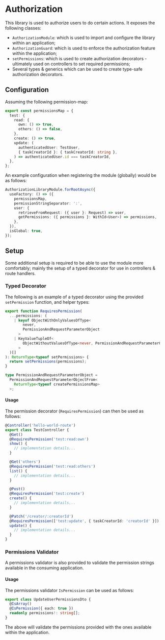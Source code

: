 # Authorization

This library is used to authorize users to do certain actions. It exposes the following classes:

- `AuthorizationModule`: which is used to import and configure the library within an application;
- `AuthorizationGuard`: which is used to enforce the authorization feature within the application;
- `setPermissions`: which is used to create authorization decorators - ultimately used on controllers to set required permissions;
- Several types & generics which can be used to create type-safe authorization decorators.

## Configuration

Assuming the following permission-map:

```ts
export const permissionsMap = {
  test: {
    read: {
      own: () => true,
      others: () => false,
    },
    create: () => true,
    update: (
      authenticatedUser: TestUser,
      { taskCreatorId }: { taskCreatorId: string },
    ) => authenticatedUser.id === taskCreatorId,
  },
};
```

An example configuration when registering the module (globally) would be as follows:

```ts
AuthorizationLibraryModule.forRootAsync({
  useFactory: () => ({
    permissionsMap,
    permissionStringSeparator: ':',
    user: {
      retrieveFromRequest: ({ user }: Request) => user,
      getPermissions: ({ permissions }: WithId<User>) => permissions,
    },
  }),
  isGlobal: true,
});
```

## Setup

Some additional setup is required to be able to use the module more comfortably; mainly the setup of a typed decorator for use in controllers & route handlers.

### Typed Decorator

The following is an example of a typed decorator using the provided `setPermission` function, and helper types:

```ts
export function RequiresPermission(
  ...permissions: (
    | keyof ObjectWithOnlyValuesOfType<
        never,
        PermissionAndRequestParameterObject
      >
    | KeyValueTupleOf<
        ObjectWithoutValuesOfType<never, PermissionAndRequestParameterObject>
      >
  )[]
): ReturnType<typeof setPermissions> {
  return setPermissions(permissions);
}

type PermissionAndRequestParameterObject =
  PermissionAndRequestParameterObjectFrom<
    ReturnType<typeof createPermissionsMap>
  >;
```

#### Usage

The permission decorator (`RequiresPermission`) can then be used as follows:

```ts
@Controller('hello-world-route')
export class TestController {
  @Get()
  @RequiresPermission('test:read:own')
  show() {
    // implementation details...
  }

  @Get('others')
  @RequiresPermission('test:read:others')
  list() {
    // implementation details...
  }

  @Post()
  @RequiresPermission('test:create')
  create() {
    // implementation details...
  }

  @Patch('/creator/:creatorId')
  @RequiresPermission(['test:update', { taskCreatorId: 'creatorId' }])
  update() {
    // implementation details...
  }
}
```

### Permissions Validator

A permissions validator is also provided to validate the permission strings available in the consuming application.

#### Usage

The permissions validator `IsPermission` can be used as follows:

```ts
export class UpdateUserPermissionsDto {
  @IsArray()
  @IsPermission({ each: true })
  readonly permissions!: string[];
}
```

The above will validate the permissions provided with the ones available within the application.
